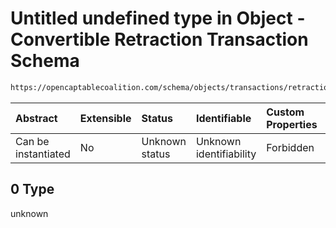 # Untitled undefined type in Object - Convertible Retraction Transaction Schema

```txt
https://opencaptablecoalition.com/schema/objects/transactions/retraction/convertible_retraction#/allOf/0
```



| Abstract            | Extensible | Status         | Identifiable            | Custom Properties | Additional Properties | Access Restrictions | Defined In                                                                                                                                  |
| :------------------ | :--------- | :------------- | :---------------------- | :---------------- | :-------------------- | :------------------ | :------------------------------------------------------------------------------------------------------------------------------------------ |
| Can be instantiated | No         | Unknown status | Unknown identifiability | Forbidden         | Allowed               | none                | [ConvertibleRetraction.schema.json*](../../schema/objects/transactions/retraction/ConvertibleRetraction.schema.json "open original schema") |

## 0 Type

unknown
